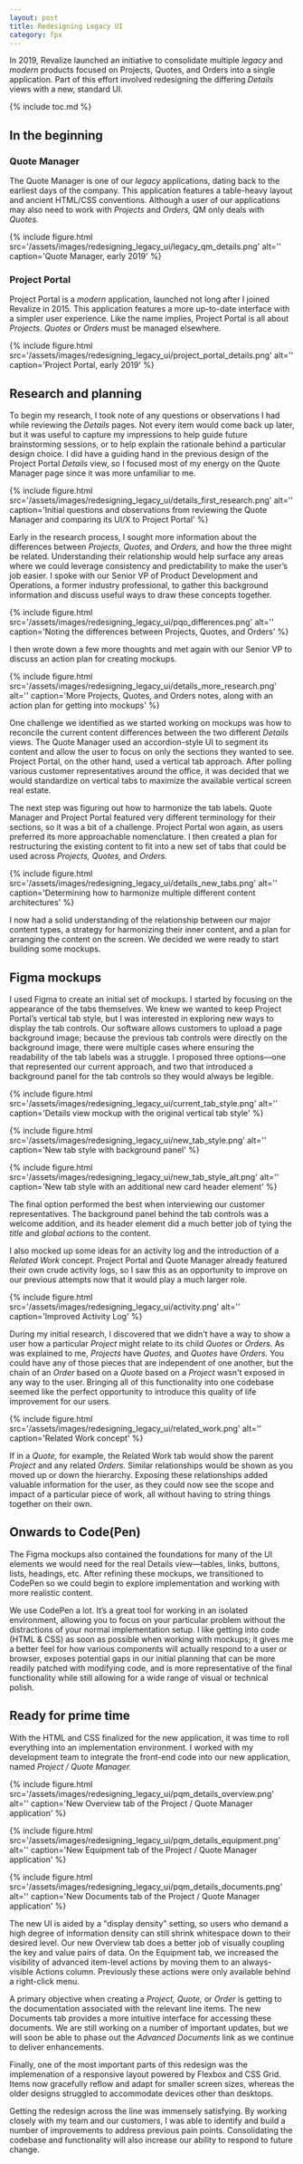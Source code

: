 ```yaml
---
layout: post
title: Redesigning Legacy UI
category: fpx
---
```


In 2019, Revalize launched an initiative to consolidate multiple *legacy* and
*modern* products focused on Projects, Quotes, and Orders into a single
application. Part of this effort involved redesigning the differing *Details*
views with a new, standard UI.

{% include toc.md %}

## In the beginning

### Quote Manager

The Quote Manager is one of our *legacy* applications, dating back to the
earliest days of the company. This application features a table-heavy layout and
ancient HTML/CSS conventions. Although a user of our applications may also need
to work with *Projects* and *Orders,* QM only deals with *Quotes.*

{% include figure.html
src='/assets/images/redesigning_legacy_ui/legacy_qm_details.png' alt=''
caption='Quote Manager, early 2019' %}

### Project Portal

Project Portal is a *modern* application, launched not long after I joined
Revalize in 2015. This application features a more up-to-date interface with a
simpler user experience. Like the name implies, Project Portal is all about
*Projects. Quotes* or *Orders* must be managed elsewhere.

{% include figure.html
src='/assets/images/redesigning_legacy_ui/project_portal_details.png' alt=''
caption='Project Portal, early 2019' %}

## Research and planning

To begin my research, I took note of any questions or observations I had while
reviewing the *Details* pages. Not every item would come back up later, but it
was useful to capture my impressions to help guide future brainstorming
sessions, or to help explain the rationale behind a particular design choice. I
did have a guiding hand in the previous design of the Project Portal *Details*
view, so I focused most of my energy on the Quote Manager page since it was more
unfamiliar to me.

{% include figure.html
src='/assets/images/redesigning_legacy_ui/details_first_research.png' alt=''
caption='Initial questions and observations from reviewing the Quote Manager and
comparing its UI/X to Project Portal' %}

Early in the research process, I sought more information about the differences
between *Projects, Quotes,* and *Orders,* and how the three might be related.
Understanding their relationship would help surface any areas where we could
leverage consistency and predictability to make the user’s job easier. I spoke
with our Senior VP of Product Development and Operations, a former industry
professional, to gather this background information and discuss useful ways to
draw these concepts together.

{% include figure.html
src='/assets/images/redesigning_legacy_ui/pqo_differences.png' alt=''
caption='Noting the differences between Projects, Quotes, and Orders' %}

I then wrote down a few more thoughts and met again with our Senior VP to
discuss an action plan for creating mockups.

{% include figure.html
src='/assets/images/redesigning_legacy_ui/details_more_research.png' alt=''
caption='More Projects, Quotes, and Orders notes, along with an action plan for
getting into mockups' %}

One challenge we identified as we started working on mockups was how to
reconcile the current content differences between the two different *Details*
views. The Quote Manager used an accordion-style UI to segment its content and
allow the user to focus on only the sections they wanted to see. Project Portal,
on the other hand, used a vertical tab approach. After polling various customer
representatives around the office, it was decided that we would standardize on
vertical tabs to maximize the available vertical screen real estate.

The next step was figuring out how to harmonize the tab labels. Quote Manager
and Project Portal featured very different terminology for their sections, so it
was a bit of a challenge. Project Portal won again, as users preferred its more
approachable nomenclature. I then created a plan for restructuring the existing
content to fit into a new set of tabs that could be used across *Projects,
Quotes,* and *Orders.*

{% include figure.html
src='/assets/images/redesigning_legacy_ui/details_new_tabs.png' alt=''
caption='Determining how to harmonize multiple different content architectures'
%}

I now had a solid understanding of the relationship between our major content
types, a strategy for harmonizing their inner content, and a plan for arranging
the content on the screen. We decided we were ready to start building some
mockups.

## Figma mockups

I used Figma to create an initial set of mockups. I started by focusing on the
appearance of the tabs themselves. We knew we wanted to keep Project Portal’s
vertical tab style, but I was interested in exploring new ways to display the
tab controls. Our software allows customers to upload a page background image;
because the previous tab controls were directly on the background image, there
were multiple cases where ensuring the readability of the tab labels was a
struggle. I proposed three options&mdash;one that represented our current
approach, and two that introduced a background panel for the tab controls so
they would always be legible.

{% include figure.html
src='/assets/images/redesigning_legacy_ui/current_tab_style.png' alt=''
caption='Details view mockup with the original vertical tab style' %}

{% include figure.html
src='/assets/images/redesigning_legacy_ui/new_tab_style.png' alt='' caption='New
tab style with background panel' %}

{% include figure.html
src='/assets/images/redesigning_legacy_ui/new_tab_style_alt.png' alt=''
caption='New tab style with an additional new card header element' %}

The final option performed the best when interviewing our customer
representatives. The background panel behind the tab controls was a welcome
addition, and its header element did a much better job of tying the *title* and
*global actions* to the content.

I also mocked up some ideas for an activity log and the introduction of a
*Related Work* concept. Project Portal and Quote Manager already featured their
own crude activity logs, so I saw this as an opportunity to improve on our
previous attempts now that it would play a much larger role.

{% include figure.html src='/assets/images/redesigning_legacy_ui/activity.png'
alt='' caption='Improved Activity Log' %}

During my initial research, I discovered that we didn’t have a way to show a
user how a particular *Project* might relate to its child *Quotes* or *Orders.*
As was explained to me, *Projects* have *Quotes,* and *Quotes* have *Orders.*
You could have any of those pieces that are independent of one another, but the
chain of an *Order* based on a *Quote* based on a *Project* wasn't exposed in
any way to the user. Bringing all of this functionality into one codebase seemed
like the perfect opportunity to introduce this quality of life improvement for
our users.

{% include figure.html
src='/assets/images/redesigning_legacy_ui/related_work.png' alt=''
caption='Related Work concept' %}

If in a *Quote,* for example, the Related Work tab would show the parent
*Project* and any related *Orders.* Similar relationships would be shown as you
moved up or down the hierarchy. Exposing these relationships added valuable
information for the user, as they could now see the scope and impact of a
particular piece of work, all without having to string things together on their
own.

## Onwards to Code(Pen)

The Figma mockups also contained the foundations for many of the UI elements we
would need for the real Details view&mdash;tables, links, buttons, lists,
headings, etc. After refining these mockups, we transitioned to CodePen so we
could begin to explore implementation and working with more realistic content.

We use CodePen a lot. It’s a great tool for working in an isolated environment,
allowing you to focus on your particular problem without the distractions of
your normal implementation setup. I like getting into code (HTML & CSS) as soon
as possible when working with mockups; it gives me a better feel for how various
components will actually respond to a user or browser, exposes potential gaps in
our initial planning that can be more readily patched with modifying code, and
is more representative of the final functionality while still allowing for a
wide range of visual or technical polish.

## Ready for prime time

With the HTML and CSS finalized for the new application, it was time to roll
everything into an implementation environment. I worked with my development team
to integrate the front-end code into our new application, named *Project / Quote
Manager.*

{% include figure.html
src='/assets/images/redesigning_legacy_ui/pqm_details_overview.png' alt=''
caption='New Overview tab of the Project / Quote Manager application' %}

{% include figure.html
src='/assets/images/redesigning_legacy_ui/pqm_details_equipment.png' alt=''
caption='New Equipment tab of the Project / Quote Manager application' %}

{% include figure.html
src='/assets/images/redesigning_legacy_ui/pqm_details_documents.png' alt=''
caption='New Documents tab of the Project / Quote Manager application' %}

The new UI is aided by a "display density" setting, so users who demand a high
degree of information density can still shrink whitespace down to their desired
level. Our new Overview tab does a better job of visually coupling the key and
value pairs of data. On the Equipment tab, we increased the visibility of
advanced item-level actions by moving them to an always-visible Actions column.
Previously these actions were only available behind a right-click menu.

A primary objective when creating a *Project, Quote,* or *Order* is getting to
the documentation associated with the relevant line items. The new Documents tab
provides a more intuitive interface for accessing these documents. We are still
working on a number of important updates, but we will soon be able to phase out
the *Advanced Documents* link as we continue to deliver enhancements.

Finally, one of the most important parts of this redesign was the implemenation
of a responsive layout powered by Flexbox and CSS Grid. Items now gracefully
reflow and adapt for smaller screen sizes, whereas the older designs struggled
to accommodate devices other than desktops.

Getting the redesign across the line was immensely satisfying. By working
closely with my team and our customers, I was able to identify and build a
number of improvements to address previous pain points. Consolidating the
codebase and functionality will also increase our ability to respond to future
change.
